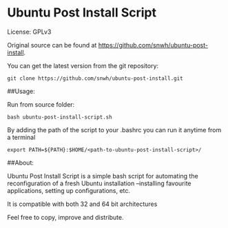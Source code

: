 Ubuntu Post Install Script
==========================

License: GPLv3

Original source can be found at https://github.com/snwh/ubuntu-post-install.

You can get the latest version from the git repository:

    git clone https://github.com/snwh/ubuntu-post-install.git

##Usage:

Run from source folder:

    bash ubuntu-post-install-script.sh

By adding the path of the script to your .bashrc you can run it anytime from a terminal
	
	export PATH=${PATH}:$HOME/<path-to-ubuntu-post-install-script>/

##About:

Ubuntu Post Install Script is a simple bash script for automating the reconfiguration of a fresh Ubuntu installation –installing favourite applications, setting up configurations, etc. 

It is compatible with both 32 and 64 bit architectures 

Feel free to copy, improve and distribute.